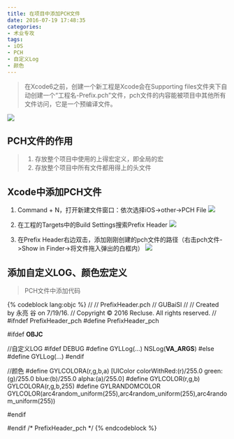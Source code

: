 ```yaml
---
title: 在项目中添加PCH文件
date: 2016-07-19 17:48:35
categories:
- 术业专攻
tags:
- iOS
- PCH
- 自定义Log
- 颜色
---
```

>在Xcode6之前，创建一个新工程是Xcode会在Supporting files文件夹下自动创建一个“工程名-Prefix.pch”文件，pch文件的内容能被项目中其他所有文件访问，它是一个预编译文件。

<!-- more -->
![](http://ww1.sinaimg.cn/large/b36cd9dbgw1f5zf70wfo8j20cu08emxf.jpg)

## PCH文件的作用
> 1. 存放整个项目中使用的上得宏定义，即全局的宏
> 2. 存放整个项目中所有文件都用得上的头文件

## Xcode中添加PCH文件
1. Command + N，打开新建文件窗口：依次选择iOS->other->PCH File
![](http://ww3.sinaimg.cn/large/b36cd9dbgw1f5zeydzugpj214k0ssdko.jpg)

2. 在工程的Targets中的Build Settings搜索Prefix Header
![](http://ww1.sinaimg.cn/large/b36cd9dbgw1f5zeyxm9i8j21cm0s2n4s.jpg)

3. 在Prefix Header右边双击，添加刚刚创建的pch文件的路径（右击pch文件->Show in Finder->将文件拖入弹出的白框内）
![](http://ww4.sinaimg.cn/large/b36cd9dbgw1f5zez4cw8rj21340fctc1.jpg)

## 添加自定义LOG、颜色宏定义
>PCH文件中添加代码

{% codeblock lang:objc %}
//
//  PrefixHeader.pch
//  GUBaiSI
//
//  Created by 永亮 谷 on 7/19/16.
//  Copyright © 2016 Recluse. All rights reserved.
//
#ifndef PrefixHeader_pch
#define PrefixHeader_pch

#ifdef __OBJC__

//自定义LOG
#ifdef DEBUG
#define GYLLog(...) NSLog(__VA_ARGS__)
#else
#define GYLLog(...)
#endif

//颜色
#define GYLCOLORA(r,g,b,a) [UIColor colorWithRed:(r)/255.0 green:(g)/255.0 blue:(b)/255.0 alpha:(a)/255.0]
#define GYLCOLOR(r,g,b) GYLCOLORA(r,g,b,255)
#define GYLRANDOMCOLOR GYLCOLOR(arc4random_uniform(255),arc4random_uniform(255),arc4random_uniform(255))

#endif

#endif /* PrefixHeader_pch */
{% endcodeblock %}